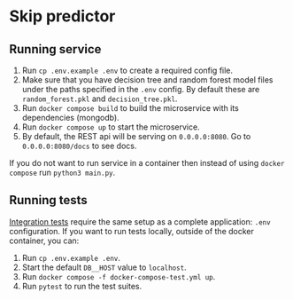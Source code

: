 # Skip predictor

## Running service

1. Run `cp .env.example .env` to create a required config file.
2. Make sure that you have decision tree and random forest model files under the
paths specified in the `.env` config. By default these are `random_forest.pkl` and `decision_tree.pkl`.
3. Run `docker compose build` to build the microservice with its dependencies (mongodb).
4. Run `docker compose up` to start the microservice.
5. By default, the REST api will be serving on `0.0.0.0:8080`. Go to `0.0.0.0:8080/docs` to see docs.

If you do not want to run service in a container then instead of using `docker compose` run `python3 main.py`.

## Running tests

[Integration tests](test/test_integration) require the same setup as a complete application: `.env` configuration. If you want to run tests locally, outside of the docker container, you can:
1. Run `cp .env.example .env`.
2. Start the default `DB__HOST` value to `localhost`.
3. Run `docker compose -f docker-compose-test.yml up`.
4. Run `pytest` to run the test suites.

